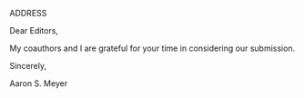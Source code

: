 ADDRESS

Dear Editors,






My coauthors and I are grateful for your time in considering our submission.

Sincerely,


Aaron S. Meyer